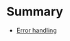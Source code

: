 # Summary

* [Error handling](docs/src/main/scala/errors.scala.md)

<!-- * [Existentials](docs/src/main/scala/ecistentials.scala.md) -->
